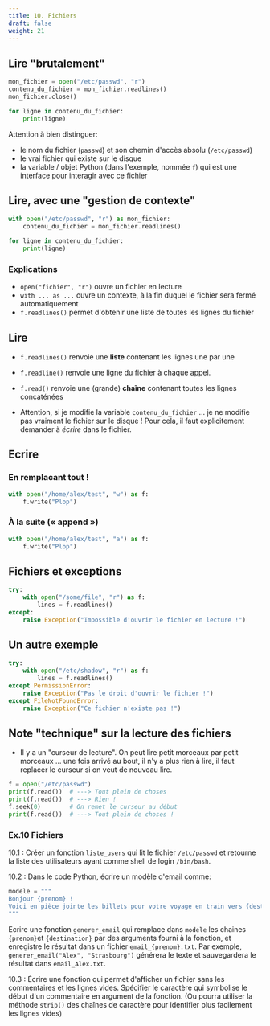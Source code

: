 ```yaml
---
title: 10. Fichiers
draft: false
weight: 21
---
```



## Lire "brutalement"

```python
mon_fichier = open("/etc/passwd", "r")
contenu_du_fichier = mon_fichier.readlines()
mon_fichier.close()

for ligne in contenu_du_fichier:
    print(ligne)
```

Attention à bien distinguer:

- le nom du fichier (`passwd`) et son chemin d'accès absolu (`/etc/passwd`)
- le vrai fichier qui existe sur le disque
- la variable / objet Python (dans l'exemple, nommée `f`) qui est une interface pour interagir avec ce fichier


## Lire, avec une "gestion de contexte"

```python
with open("/etc/passwd", "r") as mon_fichier:
    contenu_du_fichier = mon_fichier.readlines()

for ligne in contenu_du_fichier:
    print(ligne)
```

### Explications

- `open("fichier", "r")` ouvre un fichier en lecture
- `with ... as ...` ouvre un contexte, à la fin duquel le fichier sera fermé automatiquement
- `f.readlines()` permet d'obtenir une liste de toutes les lignes du fichier


## Lire

- `f.readlines()` renvoie une **liste** contenant les lignes une par une
- `f.readline()` renvoie une ligne du fichier à chaque appel.
- `f.read()` renvoie une (grande) **chaĩne** contenant toutes les lignes concaténées

- Attention, si je modifie la variable `contenu_du_fichier` ... je ne modifie pas vraiment le fichier sur le disque ! Pour cela, il faut explicitement demander à *écrire* dans le fichier.


## Ecrire

### En remplacant tout !

```python
with open("/home/alex/test", "w") as f:
    f.write("Plop")
```

### À la suite (« append »)

```python
with open("/home/alex/test", "a") as f:
    f.write("Plop")
```


## Fichiers et exceptions

```python
try:
    with open("/some/file", "r") as f:
        lines = f.readlines()
except:
    raise Exception("Impossible d'ouvrir le fichier en lecture !")
```



## Un autre exemple

```python
try:
    with open("/etc/shadow", "r") as f:
        lines = f.readlines()
except PermissionError:
    raise Exception("Pas le droit d'ouvrir le fichier !")
except FileNotFoundError:
    raise Exception("Ce fichier n'existe pas !")
```


## Note "technique" sur la lecture des fichiers

- Il y a un "curseur de lecture". On peut lire petit morceaux par petit morceaux ... une fois arrivé au bout, il n'y a plus rien à lire, il faut replacer le curseur si on veut de nouveau lire.

```python
f = open("/etc/passwd")
print(f.read())  # ---> Tout plein de choses
print(f.read())  # ---> Rien !
f.seek(0)        # On remet le curseur au début
print(f.read())  # ---> Tout plein de choses !
```

### Ex.10 Fichiers

10.1 : Créer un fonction `liste_users` qui lit le fichier `/etc/passwd` et retourne la liste des utilisateurs ayant comme shell de login `/bin/bash`.

10.2 : Dans le code Python, écrire un modèle d'email comme:

```python
modele = """
Bonjour {prenom} !
Voici en pièce jointe les billets pour votre voyage en train vers {destination}.
"""
```

Ecrire une fonction `generer_email` qui remplace dans `modele` les chaines `{prenom}`et `{destination}` par des arguments fourni à la fonction, et enregistre le résultat dans un fichier `email_{prenom}.txt`. Par exemple, `generer_email("Alex", "Strasbourg")` générera le texte et sauvegardera le résultat dans `email_Alex.txt`.

10.3 : Écrire une fonction qui permet d'afficher un fichier sans les commentaires et les lignes vides. Spécifier le caractère qui symbolise le début d'un commentaire en argument de la fonction. (Ou pourra utiliser la méthode `strip()` des chaînes de caractère pour identifier plus facilement les lignes vides)
